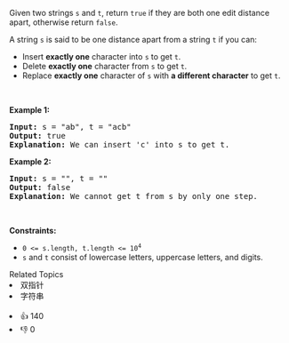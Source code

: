 <p>Given two strings <code>s</code> and <code>t</code>, return <code>true</code> if they are both one edit distance apart, otherwise return <code>false</code>.</p>

<p>A string <code>s</code> is said to be one distance apart from a string <code>t</code> if you can:</p>

<ul> 
 <li>Insert <strong>exactly one</strong> character into <code>s</code> to get <code>t</code>.</li> 
 <li>Delete <strong>exactly one</strong> character from <code>s</code> to get <code>t</code>.</li> 
 <li>Replace <strong>exactly one</strong> character of <code>s</code> with <strong>a different character</strong> to get <code>t</code>.</li> 
</ul>

<p>&nbsp;</p> 
<p><strong class="example">Example 1:</strong></p>

<pre>
<strong>Input:</strong> s = "ab", t = "acb"
<strong>Output:</strong> true
<strong>Explanation:</strong> We can insert 'c' into s&nbsp;to get&nbsp;t.
</pre>

<p><strong class="example">Example 2:</strong></p>

<pre>
<strong>Input:</strong> s = "", t = ""
<strong>Output:</strong> false
<strong>Explanation:</strong> We cannot get t from s by only one step.
</pre>

<p>&nbsp;</p> 
<p><strong>Constraints:</strong></p>

<ul> 
 <li><code>0 &lt;= s.length, t.length &lt;= 10<sup>4</sup></code></li> 
 <li><code>s</code> and <code>t</code> consist of lowercase letters, uppercase letters, and digits.</li> 
</ul>

<div><div>Related Topics</div><div><li>双指针</li><li>字符串</li></div></div><br><div><li>👍 140</li><li>👎 0</li></div>